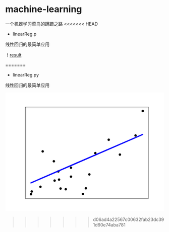 # machine-learning

一个机器学习菜鸟的蹒跚之路
<<<<<<< HEAD

- linearReg.p

线性回归的最简单应用

！[result](/pic/linearReg.png)

=======
- linearReg.py

线性回归的最简单应用


![结果](/pic/linearReg.png)
>>>>>>> d06ad4a22567c00632fab23dc391d60e74aba781
